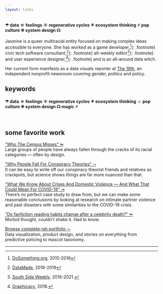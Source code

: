 ```yaml
---
layout: links
---
```


#### ☂︎ data ☆ feelings ☀︎ regenerative cycles ⚘ ecosystem thinking ⚡︎ pop culture ❊ system design ☊

Jasmine is a queer multiracial entity focused on making complex ideas accessible to everyone. She has worked as a game developer,[^1]{: .footnote} civic tech software consultant,[^2]{: .footnote} alt-weekly editor[^3]{: .footnote} and user experience designer,[^4]{: .footnote} and is an all-around data witch. 

Her current form manifests as a data visuals reporter at [The 19th](https://19thnews.org), an independent nonprofit newsroom covering gender, politics and policy.

## keywords
#### ☂︎ data ☆ feelings ☀︎ regenerative cycles ⚘ ecosystem thinking ☺︎ pop culture ❊ system design ☊ magic ⚡︎

<br />

## some favorite work

["Who The Census Misses" ↬](https://fivethirtyeight.com/features/who-the-census-misses/)<br />
Large groups of people have always fallen through the cracks of its racial categories — often by design.

["Why People Fall For Conspiracy Theories" ⤳](https://fivethirtyeight.com/features/why-people-fall-for-conspiracy-theories/)<br />
It can be easy to write off our conspiracy theorist friends and relatives as crackpots, but science shows things are far more nuanced than that.

["What We Know About Crises And Domestic Violence — And What That Could Mean For COVID-19" ⇝](https://fivethirtyeight.com/features/what-we-know-about-crises-and-domestic-violence-and-what-that-could-mean-for-covid-19/)<br />
There’s no perfect case study to draw from, but we can make some reasonable conclusions by looking at research on intimate partner violence and past disasters with some similarities to the COVID-19 crisis.

["Do fanfiction reading habits change after a celebrity death?" ↬](https://keepintouch.substack.com/p/do-fanfiction-reading-habits-change)<br />
Morbid thought, couldn’t shake it. Had to know.


[Browse complete-ish portfolio ⤳](https://jazzmyth.notion.site/ed115a74376342f9837609c1d1a0adf9)<br />
Data visualization, product design, and stories on everything from predictive policing to mascot taxonomy.

<hr />

[^1]: [DoSomething.org](https://dosomething.org), 2015-2016
[^2]: [DataMade](https://datamade.us), 2018-2019
[^3]: [South Side Weekly](https://southsideweekly.com), 2016-2021.
[^4]: [Graphicacy](https://graphicacy.com), 2018.